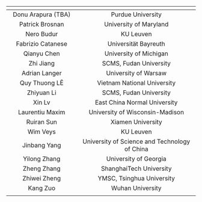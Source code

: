 |<img width=200/> |<img width=200/> |
|:----------:|:------------:|
|Donu Arapura (TBA) | Purdue University |
|Patrick Brosnan    | University of Maryland          |
|Nero Budur         | KU Leuven |
|Fabrizio Catanese  | Universität Bayreuth          |
|Qianyu Chen        | University of Michigan  |
|Zhi Jiang          | SCMS, Fudan University          |
|Adrian Langer      | University of Warsaw          |
|Quy Thuong LÊ      | Vietnam National University          |
|Zhiyuan Li         | SCMS, Fudan University           |
|Xin Lv             | East China Normal University   |
|Laurentiu Maxim    | University of Wisconsin-Madison |
|Ruiran Sun         | Xiamen University            |
|Wim Veys           | KU Leuven           |
|Jinbang  Yang      | University of Science and Technology of China  |
|Yilong Zhang       | University of Georgia          |
|Zheng Zhang        | ShanghaiTech University           |
|Zhiwei  Zheng      | YMSC, Tsinghua University           |
|Kang Zuo           | Wuhan University   |
|<img width=200/> |<img width=200/> |

